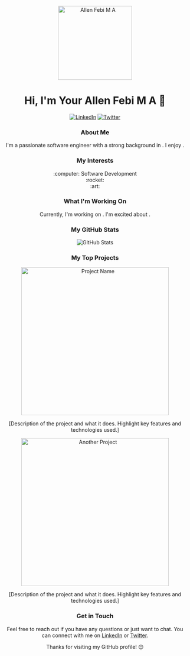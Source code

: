 <p align="center">
  <img src="https://avatars.githubusercontent.com/u/105870053?v=4" alt="Allen Febi M A" width="200" height="200">
</p>

<h1 align="center">Hi, I'm Your Allen Febi M A 👋</h1>

<p align="center">
  <a href="https://www.linkedin.com/in/all3n-f3bi/"><img src="https://img.shields.io/badge/LinkedIn-Connect-blue" alt="LinkedIn"></a>
  <a href="https://twitter.com/allen-febi"><img src="https://img.shields.io/twitter/follow/allen-febi?style=social" alt="Twitter"></a>
</p>

<h3 align="center">About Me</h3>

<p align="center">
  I'm a passionate software engineer with a strong background in <your expertise>. I enjoy <mention something you're passionate about or a fun fact about yourself>.
</p>

<h3 align="center">My Interests</h3>

<p align="center">
  :computer: Software Development<br>
  :rocket: <Your specific interest or project><br>
  :art: <Another interest or project>
</p>

<h3 align="center">What I'm Working On</h3>

<p align="center">
  Currently, I'm working on <mention a project or goal you're actively pursuing>. I'm excited about <mention what excites you about this project or goal>.
</p>

<h3 align="center">My GitHub Stats</h3>

<p align="center">
  <img src="https://github-readme-stats.vercel.app/api?username=all3n2601&show_icons=true&theme=dark" alt="GitHub Stats">
</p>

<h3 align="center">My Top Projects</h3>

<p align="center">
  <a href="https://github.com/all3n2601/project-name">
    <img src="url-to-project-demo-or-screenshot" alt="Project Name" width="400">
  </a>
</p>

<p align="center">
  [Description of the project and what it does. Highlight key features and technologies used.]
</p>

<p align="center">
  <a href="https://github.com/all3n2601/another-project">
    <img src="url-to-project-demo-or-screenshot" alt="Another Project" width="400">
  </a>
</p>

<p align="center">
  [Description of the project and what it does. Highlight key features and technologies used.]
</p>

<h3 align="center">Get in Touch</h3>

<p align="center">
  Feel free to reach out if you have any questions or just want to chat. You can connect with me on <a href="https://www.linkedin.com/in/all3n-f3bi/">LinkedIn</a> or <a href="https://twitter.com/allen-febi">Twitter</a>.
</p>

<p align="center">
  Thanks for visiting my GitHub profile! 😊
</p>
